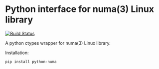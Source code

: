 Python interface for numa(3) Linux library
===============================================

[![Build Status](https://travis-ci.org/zakalibit/python-numa.svg?branch=master)](https://travis-ci.org/zakalibit/python-numa)


A python ctypes wrapper for numa(3) Linux library.

Installation:

    pip install python-numa
